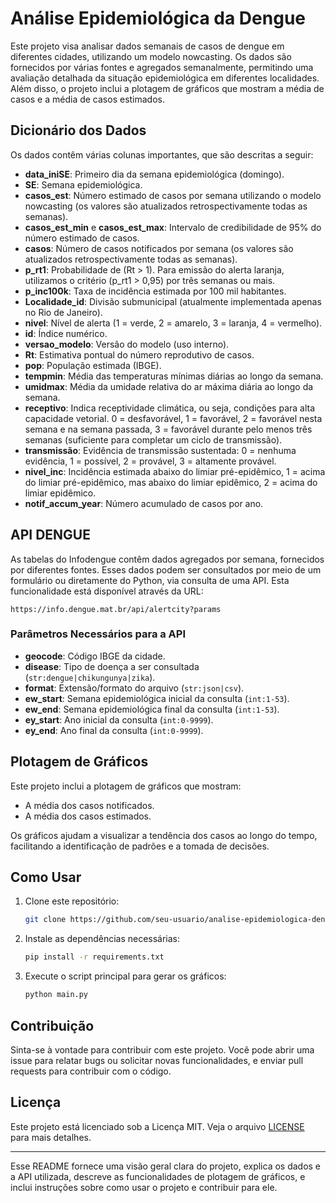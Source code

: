 
# Análise Epidemiológica da Dengue

Este projeto visa analisar dados semanais de casos de dengue em diferentes cidades, utilizando um modelo nowcasting. Os dados são fornecidos por várias fontes e agregados semanalmente, permitindo uma avaliação detalhada da situação epidemiológica em diferentes localidades. Além disso, o projeto inclui a plotagem de gráficos que mostram a média de casos e a média de casos estimados.

## Dicionário dos Dados

Os dados contêm várias colunas importantes, que são descritas a seguir:

- **data_iniSE**: Primeiro dia da semana epidemiológica (domingo).
- **SE**: Semana epidemiológica.
- **casos_est**: Número estimado de casos por semana utilizando o modelo nowcasting (os valores são atualizados retrospectivamente todas as semanas).
- **casos_est_min** e **casos_est_max**: Intervalo de credibilidade de 95% do número estimado de casos.
- **casos**: Número de casos notificados por semana (os valores são atualizados retrospectivamente todas as semanas).
- **p_rt1**: Probabilidade de \(Rt > 1\). Para emissão do alerta laranja, utilizamos o critério \(p\_rt1 > 0,95\) por três semanas ou mais.
- **p_inc100k**: Taxa de incidência estimada por 100 mil habitantes.
- **Localidade_id**: Divisão submunicipal (atualmente implementada apenas no Rio de Janeiro).
- **nivel**: Nível de alerta (1 = verde, 2 = amarelo, 3 = laranja, 4 = vermelho).
- **id**: Índice numérico.
- **versao_modelo**: Versão do modelo (uso interno).
- **Rt**: Estimativa pontual do número reprodutivo de casos.
- **pop**: População estimada (IBGE).
- **tempmin**: Média das temperaturas mínimas diárias ao longo da semana.
- **umidmax**: Média da umidade relativa do ar máxima diária ao longo da semana.
- **receptivo**: Indica receptividade climática, ou seja, condições para alta capacidade vetorial. 0 = desfavorável, 1 = favorável, 2 = favorável nesta semana e na semana passada, 3 = favorável durante pelo menos três semanas (suficiente para completar um ciclo de transmissão).
- **transmissão**: Evidência de transmissão sustentada: 0 = nenhuma evidência, 1 = possível, 2 = provável, 3 = altamente provável.
- **nivel_inc**: Incidência estimada abaixo do limiar pré-epidêmico, 1 = acima do limiar pré-epidêmico, mas abaixo do limiar epidêmico, 2 = acima do limiar epidêmico.
- **notif_accum_year**: Número acumulado de casos por ano.

## API DENGUE

As tabelas do Infodengue contêm dados agregados por semana, fornecidos por diferentes fontes. Esses dados podem ser consultados por meio de um formulário ou diretamente do Python, via consulta de uma API. Esta funcionalidade está disponível através da URL:

```
https://info.dengue.mat.br/api/alertcity?params
```

### Parâmetros Necessários para a API

- **geocode**: Código IBGE da cidade.
- **disease**: Tipo de doença a ser consultada (`str:dengue|chikungunya|zika`).
- **format**: Extensão/formato do arquivo (`str:json|csv`).
- **ew_start**: Semana epidemiológica inicial da consulta (`int:1-53`).
- **ew_end**: Semana epidemiológica final da consulta (`int:1-53`).
- **ey_start**: Ano inicial da consulta (`int:0-9999`).
- **ey_end**: Ano final da consulta (`int:0-9999`).

## Plotagem de Gráficos

Este projeto inclui a plotagem de gráficos que mostram:

- A média dos casos notificados.
- A média dos casos estimados.

Os gráficos ajudam a visualizar a tendência dos casos ao longo do tempo, facilitando a identificação de padrões e a tomada de decisões.

## Como Usar

1. Clone este repositório:
   ```sh
   git clone https://github.com/seu-usuario/analise-epidemiologica-dengue.git
   ```
2. Instale as dependências necessárias:
   ```sh
   pip install -r requirements.txt
   ```
3. Execute o script principal para gerar os gráficos:
   ```sh
   python main.py
   ```

## Contribuição

Sinta-se à vontade para contribuir com este projeto. Você pode abrir uma issue para relatar bugs ou solicitar novas funcionalidades, e enviar pull requests para contribuir com o código.

## Licença

Este projeto está licenciado sob a Licença MIT. Veja o arquivo [LICENSE](LICENSE) para mais detalhes.

---

Esse README fornece uma visão geral clara do projeto, explica os dados e a API utilizada, descreve as funcionalidades de plotagem de gráficos, e inclui instruções sobre como usar o projeto e contribuir para ele.



  
